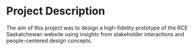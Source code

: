 # Project Description

The aim of this project was to design a high-fidelity prototype of the RCE Saskatchewan website using insights from stakeholder interactions and people-centered design concepts. 
